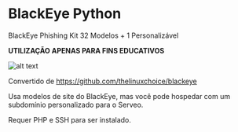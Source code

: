 # BlackEye Python
BlackEye Phishing Kit 32 Modelos + 1 Personalizável

**UTILIZAÇÃO APENAS PARA FINS EDUCATIVOS**

![alt text](https://user-images.githubusercontent.com/102997863/204115229-63675caa-ce19-40b0-afae-c42aa28d982c.png)

Convertido de https://github.com/thelinuxchoice/blackeye

Usa modelos de site do BlackEye, mas você pode hospedar com um subdomínio personalizado para o Serveo.

Requer PHP e SSH para ser instalado.
